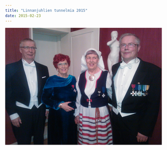 ```yaml
---
title: "Linnanjuhlien tunnelmia 2015"
date: 2015-02-23
---
```


[![WP_001365](images/WP_001365.jpg)](http://p-ksotaorvot.fi/wp-content/uploads/2015/02/WP_001365.jpg)
